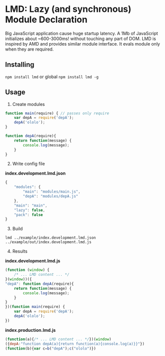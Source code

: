 LMD: Lazy (and synchronous) Module Declaration
==============================================

Big JavaScript application cause huge startup latency. A 1Mb of JavaScript initializes about ~600-3000ms! without touching any part of DOM.
LMD is inspired by AMD and provides similar module interface. It evals module only when they are required.

Installing
----------

`npm install lmd` or global `npm install lmd -g`

Usage
-----

1. Create modules

```javascript
function main(require) { // passes only require
    var depA = require('depA');
    depA('ololo');
}
```

```javascript
function depA(require){
    return function(message) {
        console.log(message);
    }
}
```

2. Write config file

**index.development.lmd.json**

```javascript
{
    "modules": {
        "main": "modules/main.js",
        "depA": "modules/depA.js"
    },
    "main": "main",
    "lazy": false,
    "pack": false
}
```

3. Build

`lmd ../example/index.development.lmd.json ../example/out/index.development.lmd.js`

4. Results

**index.development.lmd.js**

```javascript
(function (window) {
    /* ... LMD content ... */
}(window))({
"depA": function depA(require){
    return function(message) {
        console.log(message);
    }
}
})(function main(require) {
    var depA = require('depA');
    depA('ololo');
})
```

**index.production.lmd.js**

```javascript
(function(a){/* ... LMD content ... */})(window)
({depA:"function depA(a){return function(a){console.log(a)}}"})
(function(b){var c=b("depA");c("ololo")})
```